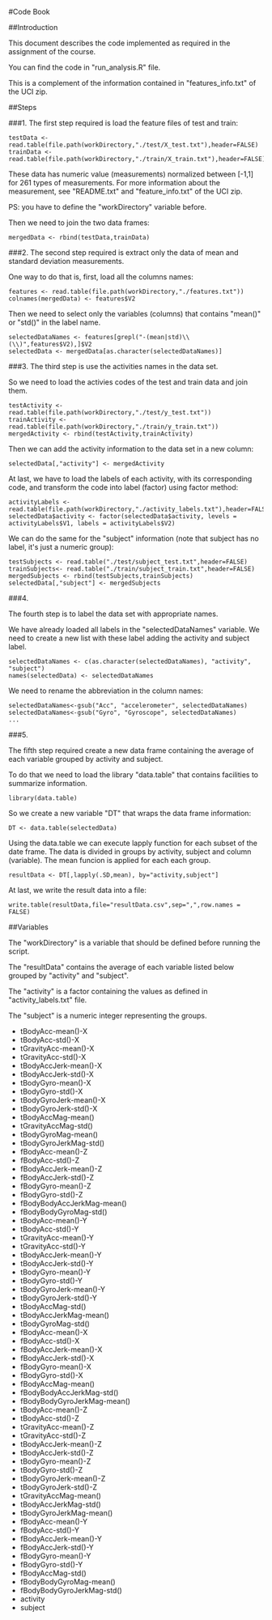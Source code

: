 #Code Book

##Introduction

This document describes the code implemented as required in the assignment of the course.

You can find the code in "run_analysis.R" file.

This is a complement of the information contained in "features_info.txt" of the UCI zip.


##Steps

###1.
The first step required is load the feature files of test and train:

```
testData <- read.table(file.path(workDirectory,"./test/X_test.txt"),header=FALSE)
trainData <- read.table(file.path(workDirectory,"./train/X_train.txt"),header=FALSE)
```

These data has numeric value (measurements) normalized between [-1,1] for 261 types of measurements.
For more information about the measurement, see "README.txt" and "feature_info.txt" of the UCI zip.

PS: you have to define the "workDirectory" variable before.

Then we need to join the two data frames:

```
mergedData <- rbind(testData,trainData)
```

###2.
The second step required is extract only the data of mean and standard deviation measurements.

One way to do that is, first, load all the columns names:

```
features <- read.table(file.path(workDirectory,"./features.txt"))
colnames(mergedData) <- features$V2
```

Then we need to select only the variables (columns) that contains "mean()" or "std()" in the label name.

```
selectedDataNames <- features[grepl("-(mean|std)\\(\\)",features$V2),]$V2
selectedData <- mergedData[as.character(selectedDataNames)]
```

###3.
The third step is use the activities names in the data set.

So we need to load the activies codes of the test and train data and join them.

```
testActivity <- read.table(file.path(workDirectory,"./test/y_test.txt"))
trainActivity <- read.table(file.path(workDirectory,"./train/y_train.txt"))
mergedActivity <- rbind(testActivity,trainActivity)
```

Then we can add the activity information to the data set in a new column:
```
selectedData[,"activity"] <- mergedActivity
```

At last, we have to load the labels of each activity, with its corresponding code, and transform the code into label (factor) using factor method:

```
activityLabels <- read.table(file.path(workDirectory,"./activity_labels.txt"),header=FALSE,colClasses="character")
selectedData$activity <- factor(selectedData$activity, levels = activityLabels$V1, labels = activityLabels$V2)
```

We can do the same for the "subject" information (note that subject has no label, it's just a numeric group):

```
testSubjects <- read.table("./test/subject_test.txt",header=FALSE)
trainSubjects<- read.table("./train/subject_train.txt",header=FALSE)
mergedSubjects <- rbind(testSubjects,trainSubjects)
selectedData[,"subject"] <- mergedSubjects
```

###4.

The fourth step is to label the data set with appropriate names.

We have already loaded all labels in the "selectedDataNames" variable. We need to create a new list with these label adding the activity and subject label.

```
selectedDataNames <- c(as.character(selectedDataNames), "activity", "subject")
names(selectedData) <- selectedDataNames
```

We need to rename the abbreviation in the column names:
```
selectedDataNames<-gsub("Acc", "accelerometer", selectedDataNames)
selectedDataNames<-gsub("Gyro", "Gyroscope", selectedDataNames)
...
```

###5.

The fifth step required create a new data frame containing the average of each variable grouped by activity and subject.

To do that we need to load the library "data.table" that contains facilities to summarize information. 

```
library(data.table)
```

So we create a new variable "DT" that wraps the data frame information:
```
DT <- data.table(selectedData)
```

Using the data.table we can execute lapply function for each subset of the date frame. 
The data is divided in groups by activity, subject and column (variable).
The mean funcion is applied for each each group.
```
resultData <- DT[,lapply(.SD,mean), by="activity,subject"]
```

At last, we write the result data into a file:
```
write.table(resultData,file="resultData.csv",sep=",",row.names = FALSE)
```	



##Variables

The "workDirectory" is a variable that should be defined before running the script.

The "resultData" contains the average of each variable listed below grouped by "activity" and "subject".

The "activity" is a factor containing the values as defined in "activity_labels.txt" file.

The "subject" is a numeric integer representing the groups.

* tBodyAcc-mean()-X               
* tBodyAcc-std()-X           
* tGravityAcc-mean()-X       
* tGravityAcc-std()-X        
* tBodyAccJerk-mean()-X      
* tBodyAccJerk-std()-X       
* tBodyGyro-mean()-X         
* tBodyGyro-std()-X          
* tBodyGyroJerk-mean()-X     
* tBodyGyroJerk-std()-X      
* tBodyAccMag-mean()         
* tGravityAccMag-std()       
* tBodyGyroMag-mean()        
* tBodyGyroJerkMag-std()     
* fBodyAcc-mean()-Z          
* fBodyAcc-std()-Z           
* fBodyAccJerk-mean()-Z      
* fBodyAccJerk-std()-Z       
* fBodyGyro-mean()-Z         
* fBodyGyro-std()-Z          
* fBodyBodyAccJerkMag-mean() 
* fBodyBodyGyroMag-std()     
* tBodyAcc-mean()-Y                      
* tBodyAcc-std()-Y           
* tGravityAcc-mean()-Y       
* tGravityAcc-std()-Y        
* tBodyAccJerk-mean()-Y      
* tBodyAccJerk-std()-Y       
* tBodyGyro-mean()-Y         
* tBodyGyro-std()-Y          
* tBodyGyroJerk-mean()-Y     
* tBodyGyroJerk-std()-Y      
* tBodyAccMag-std()          
* tBodyAccJerkMag-mean()     
* tBodyGyroMag-std()         
* fBodyAcc-mean()-X          
* fBodyAcc-std()-X           
* fBodyAccJerk-mean()-X      
* fBodyAccJerk-std()-X       
* fBodyGyro-mean()-X         
* fBodyGyro-std()-X          
* fBodyAccMag-mean()         
* fBodyBodyAccJerkMag-std()  
* fBodyBodyGyroJerkMag-mean()
* tBodyAcc-mean()-Z              
* tBodyAcc-std()-Z           
* tGravityAcc-mean()-Z       
* tGravityAcc-std()-Z        
* tBodyAccJerk-mean()-Z      
* tBodyAccJerk-std()-Z       
* tBodyGyro-mean()-Z         
* tBodyGyro-std()-Z          
* tBodyGyroJerk-mean()-Z     
* tBodyGyroJerk-std()-Z      
* tGravityAccMag-mean()      
* tBodyAccJerkMag-std()      
* tBodyGyroJerkMag-mean()    
* fBodyAcc-mean()-Y          
* fBodyAcc-std()-Y           
* fBodyAccJerk-mean()-Y      
* fBodyAccJerk-std()-Y       
* fBodyGyro-mean()-Y         
* fBodyGyro-std()-Y          
* fBodyAccMag-std()          
* fBodyBodyGyroMag-mean()    
* fBodyBodyGyroJerkMag-std() 
* activity    
* subject
 
